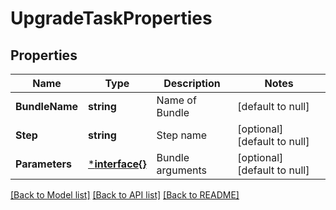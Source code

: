 # UpgradeTaskProperties

## Properties
Name | Type | Description | Notes
------------ | ------------- | ------------- | -------------
**BundleName** | **string** | Name of Bundle | [default to null]
**Step** | **string** | Step name | [optional] [default to null]
**Parameters** | [***interface{}**](interface{}.md) | Bundle arguments | [optional] [default to null]

[[Back to Model list]](../README.md#documentation-for-models) [[Back to API list]](../README.md#documentation-for-api-endpoints) [[Back to README]](../README.md)

